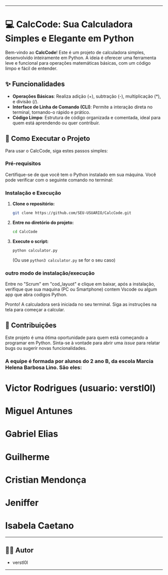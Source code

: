-----

# 💻 CalcCode: Sua Calculadora Simples e Elegante em Python

Bem-vindo ao **CalcCode**\! Este é um projeto de calculadora simples, desenvolvido inteiramente em Python. A ideia é oferecer uma ferramenta leve e funcional para operações matemáticas básicas, com um código limpo e fácil de entender.

## ✨ Funcionalidades

  * **Operações Básicas**: Realiza adição (+), subtração (-), multiplicação (\*), e divisão (/).
  * **Interface de Linha de Comando (CLI)**: Permite a interação direta no terminal, tornando-o rápido e prático.
  * **Código Limpo**: Estrutura de código organizada e comentada, ideal para quem está aprendendo ou quer contribuir.

## 🚀 Como Executar o Projeto

Para usar o CalcCode, siga estes passos simples:

### Pré-requisitos

Certifique-se de que você tem o Python instalado em sua máquina. Você pode verificar com o seguinte comando no terminal:

### Instalação e Execução

1.  **Clone o repositório:**
    ```bash
    git clone https://github.com/SEU-USUARIO/CalcCode.git
    ```
2.  **Entre no diretório do projeto:**
    ```bash
    cd CalcCode
    ```
3.  **Execute o script:**
    ```bash
    python calculator.py
    ```
    (Ou use `python3 calculator.py` se for o seu caso)
### outro modo de instalação/execução
 Entre no "Scrum" em "cod_layuot" e clique em baixar, após a instalação, verifique que sua maquina (PC ou Smartphone) contem Vscode ou algum app que abra codigos Python.

Pronto\! A calculadora será iniciada no seu terminal. Siga as instruções na tela para começar a calcular.

## 🤝 Contribuições

Este projeto é uma ótima oportunidade para quem está começando a programar em Python. Sinta-se à vontade para abrir uma *issue* para relatar bugs ou sugerir novas funcionalidades.

### A equipe é formada por alunos do 2 ano B, da escola Marcia Helena Barbosa Lino. São eles:
# Victor Rodrigues (usuario: verstl0l)
# Miguel Antunes
# Gabriel Elias 
# Guilherme 
# Cristian Mendonça 
# Jeniffer
# Isabela Caetano 

-----


## 👨‍💻 Autor

  - verstl0l

-----
